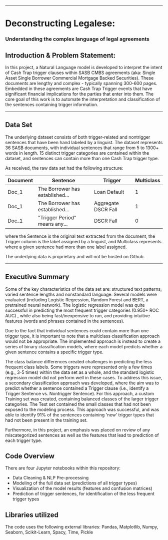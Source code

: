 
---

# Deconstructing Legalese: 
### Understanding the complex language of legal agreements


## Introduction & Problem Statement:

In this project, a Natural Language model is developed to interpret the intent of Cash Trap trigger clauses within SASB CMBS agreements (aka: Single Asset Single Borrower Commercial Mortgage Backed Securities). These documents are lengthy and complex - typically spanning 300-600 pages. Embedded in these agreements are Cash Trap Trigger events that have significant financial implications for the parties that enter into them. The core goal of this work is to automate the interpretation and classification of the sentences containing trigger information.


---


## Data Set

The underlying dataset consists of both trigger-related and nontrigger sentences that have been hand labeled by a linguist. The dataset represents 36 SASB documents, with individual sentences that range from 5 to 1300+ words in length. 15 distinct trigger categories are contained within the dataset, and sentences can contain more than one Cash Trap trigger type.

As received, the raw data set had the following structure:

| Document | Sentence                        | Trigger             | Multiclass |
|----------|---------------------------------|---------------------|------------|
| Doc_1    | The Borrower has established... | Loan Default        | 1          |
| Doc_1    | The Borrower has established... | Aggregate DSCR Fall | 1          |
| Doc_1    | "Trigger Period" means any...   | DSCR Fall           | 0          |

where the Sentence is the original text extracted from the document, the Trigger column is the label assigned by a linguist, and Multiclass represents where a given sentence had more than one label assigned. 

The underlying data is proprietary and will not be hosted on Github.

---

## Executive Summary

Some of the key characteristics of the data set are: structured text patterns, varied sentence lengths and nonstandard language. Several models were evaluated (including Logistic Regression, Random Forest and BERT, a pretrained neural network). The logistic regression model was quite successful in predicting the most frequent trigger categories (0.950+ ROC AUC) , while also being fast/inexpensive to run, and providing intuitive features (words and phrases contained in the sentences). 

Due to the fact that individual sentences could contain more than one trigger type, it is important to note that a multiclass classification approach would not be appropriate. The implemented approach is instead to create a series of binary classification models, where each model predicts whether a given sentence contains a specific trigger type.

The class balance differences created challenges in predicting the less frequent class labels. Some triggers were represented only a few times (e.g., 3-5 times) within the data set as a whole, and the standard logistic regression model did not perform well in these cases. To address this issue, a secondary classification approach was developed, where the aim was to predict whether a sentence contained a Trigger clause (i.e.,  identify a Trigger Sentence vs. Nontrigger Sentence). For this approach, a custom Training set was created, containing balanced classes of the larger trigger categories. The Test set contained the small classes that had not been exposed to the modeling process. This approach was successful, and was able to identify 91% of the sentences containing 'new' trigger types that had not been present in the training set.

Furthermore, in this project, an emphasis was placed on review of any miscategorized sentences as well as the features that lead to prediction of each trigger type. 

## Code Overview

There are four Jupyter notebooks within this repository:
- Data Cleaning & NLP Pre-processing
- Modeling of the full data set (predictions of all trigger types)
- Visualization of the model results (features and confusion matrices)
- Prediction of trigger sentences, for identification of the less frequent trigger types

## Libraries utilized

The code uses the following external libraries: Pandas, Matplotlib, Numpy, Seaborn, Scikit-Learn, Spacy, Time, Pickle


